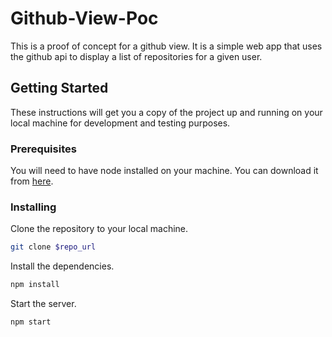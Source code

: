 # Github-View-Poc

This is a proof of concept for a github view. It is a simple web app that uses the github api to display a list of repositories for a given user.

## Getting Started

These instructions will get you a copy of the project up and running on your local machine for development and testing purposes.

### Prerequisites

You will need to have node installed on your machine. You can download it from [here](https://nodejs.org/en/download/).

### Installing

Clone the repository to your local machine.

``` bash
git clone $repo_url
```

Install the dependencies.

``` bash
npm install
```

Start the server.

``` bash
npm start
```
